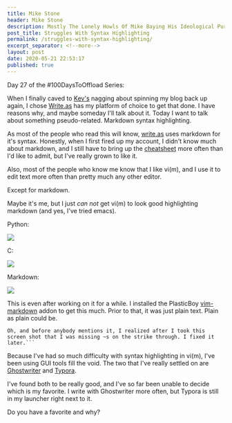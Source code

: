 ```yaml
---
title: Mike Stone
header: Mike Stone
description: Mostly The Lonely Howls Of Mike Baying His Ideological Purity At The Moon
post_title: Struggles With Syntax Highlighting
permalink: /struggles-with-syntax-highlighting/
excerpt_separator: <!--more-->
layout: post
date: 2020-05-21 22:53:17
published: true
---
```


Day 27 of the #100DaysToOffload Series:

When I finally caved to [Kev's](https://fosstodon.org/@kev) nagging about spinning my blog back up again, I chose [Write.as](https://write.as) has my platform of choice to get that done. I have reasons why, and maybe someday I'll talk about it. Today I want to talk about something pseudo-related. Markdown syntax highlighting.

<!--more-->

As most of the people who read this will know, [write.as](https://write.as) uses markdown for it's syntax. Honestly, when I first fired up my account, I didn't know much about markdown, and I still have to bring up the [cheatsheet](https://github.com/adam-p/markdown-here/wiki/Markdown-Cheatsheet) more often than I'd like to admit, but I've really grown to like it.

Also, most of the people who know me know that I like vi(m), and I use it to edit text more often than pretty much any other editor.

Except for markdown.

Maybe it's me, but I just _can not_ get vi(m) to look good highlighting markdown (and yes, I've tried emacs). 

Python:

![](https://i.snap.as/LIfJldU.png)

C:

![](https://i.snap.as/PtQ2iiG.png)

Markdown:

![](https://i.snap.as/PtbXftw.png)

This is even after working on it for a while. I installed the PlasticBoy [vim-markdown](https://github.com/plasticboy/vim-markdown) addon to get this much. Prior to that, it was just plain text. Plain as plain could be.

	Oh, and before anybody mentions it, I realized after I took this screen shot that I was missing ~s on the strike through. I fixed it later.```  

Because I've had so much difficulty with syntax highlighting in vi(m), I've been using GUI tools fill the void. The two that I've really settled on are [Ghostwriter](https://wereturtle.github.io/ghostwriter/) and [Typora](https://typora.io). 

I've found both to be really good, and I've so far been unable to decide which is my favorite. I write with Ghostwriter more often, but Typora is still in my launcher right next to it. 

Do you have a favorite and why?